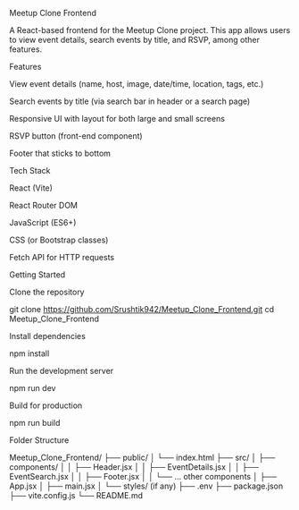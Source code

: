 Meetup Clone Frontend

A React-based frontend for the Meetup Clone project. This app allows users to view event details, search events by title, and RSVP, among other features.

Features

View event details (name, host, image, date/time, location, tags, etc.)

Search events by title (via search bar in header or a search page)

Responsive UI with layout for both large and small screens

RSVP button (front-end component)

Footer that sticks to bottom

Tech Stack

React (Vite)

React Router DOM

JavaScript (ES6+)

CSS (or Bootstrap classes)

Fetch API for HTTP requests

Getting Started

Clone the repository

git clone https://github.com/Srushtik942/Meetup_Clone_Frontend.git
cd Meetup_Clone_Frontend

Install dependencies

npm install

Run the development server

npm run dev

Build for production

npm run build

Folder Structure

Meetup_Clone_Frontend/
├── public/
│   └── index.html
├── src/
│   ├── components/
│   │   ├── Header.jsx
│   │   ├── EventDetails.jsx
│   │   ├── EventSearch.jsx
│   │   ├── Footer.jsx
│   │   └── … other components
│   ├── App.jsx
│   ├── main.jsx
│   └── styles/ (if any)
├── .env
├── package.json
├── vite.config.js
└── README.md
